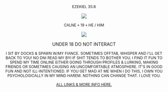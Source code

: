 <p align="center">
    <sup>EZEKIEL 35:8</sup>
</p>

<p align="center">
  <img src="https://i.postimg.cc/m2t4syJ5/IMG-5681.jpg" />
</p>

<p align="center">
    <sup>CALNE ⌖ 19 ⌖ HE / HIM </sup>
</p>
<p align="center">
  <img src="https://gifcity.carrd.co/assets/images/gallery49/abc5acb3.png?v=e3c0bc0f" />
</p>

<p align="center">
    UNDER 18 DO NOT INTERACT
</p>

<p align="center">
<sub> I SIT BY DOCKS & SPAWN W/MY FIANCE. SOMETIMES OFFTAB, WHISPER AND I'LL GET BACK TO YOU! NO DNI READ MY BYI IF SHIT TENDS TO BOTHER YOU. I FIND IT FUN TO SPEND MY TIME ONLINE EITHER GOING THROUGH PROFILES & LURKING, MAKING FRIENDS OR SOMETIMES CAUSING AN UNCOMFORTABLE ATMOSPHERE. IT'S IN GOOD FUN AND NOT ILL-INTENTIONED. IF YOU GET MAD AT ME WHEN I DO THIS, I OWN YOU PSYCHOLOGICALLY IN MY MIND HAREM. NOTHING CAN CHANGE THAT. I LOVE YOU. </sub>
</p>

<p align="center">
<sub>  
<a href="https://cadaverine.straw.page/">ALL LINKS & MORE INFO HERE.</a>
 </sub>
</p>

